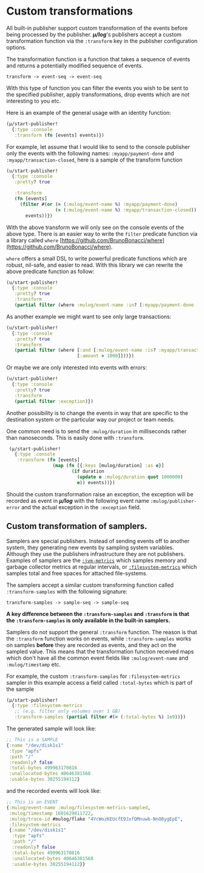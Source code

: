 # Custom transformations

All built-in publisher support custom transformation of the events
before being processed by the publisher.  ***μ/log***'s publishers
accept a custom transformation function via the `:transform` key in
the publisher configuration options.

The transformation function is a function that takes a sequence of
events and returns a potentially modified sequence of events.

```
transform -> event-seq -> event-seq
```

With this type of function you can filter the events you wish to be
sent to the specified publisher, apply transformations, drop events
which are not interesting to you etc.

Here is an example of the general usage with an identity function:

``` clojure
(μ/start-publisher!
  {:type :console
   :transform (fn [events] events)})
```

For example, let assume that I would like to send to the console
publisher only the events with the following names:
`:myapp/payment-done` and `:myapp/transaction-closed`, here is a
sample of the transform function


``` clojure
(u/start-publisher!
  {:type :console
   :pretty? true

   :transform
   (fn [events]
     (filter #(or (= (:mulog/event-name %) :myapp/payment-done)
                  (= (:mulog/event-name %) :myapp/transaction-closed))
       events))})
```

With the above transform we will only see on the console events of the
above type.  There is an easier way to write the `filter` predicate
function via a library called `where` [https://github.com/BrunoBonacci/where](https://github.com/BrunoBonacci/where).

`where` offers a small DSL to write powerful predicate functions which
are robust, nil-safe, and easier to read.  With this library we can
rewrite the above predicate function as follow:

``` clojure
(u/start-publisher!
  {:type :console
   :pretty? true
   :transform
   (partial filter (where :mulog/event-name :in? [:myapp/payment-done :myapp/transaction-closed]))})
```

As another example we might want to see only large transactions:

``` clojure
(u/start-publisher!
  {:type :console
   :pretty? true
   :transform
   (partial filter (where [:and [:mulog/event-name :is? :myapp/transaction-closed]
                          [:amount > 1000]]))})
```

Or maybe we are only interested into events with errors:

``` clojure
(u/start-publisher!
  {:type :console
   :pretty? true
   :transform
   (partial filter :exception)})
```


Another possibility is to change the events in way that are specific
to the destination system or the particular way our project or team
needs.

One common need is to send the `:mulog/duration` in milliseconds
rather than nanoseconds. This is easily done with `:transform`.

``` clojure
 (μ/start-publisher!
   {:type :console
    :transform (fn [events]
                 (map (fn [{:keys [mulog/duration] :as e}]
                        (if duration
                          (update e :mulog/duration quot 1000000)
                          e)) events))})
```

Should the custom transformation raise an exception, the exception
will be recorded as event in ***μ/log*** with the following event name
`:mulog/publisher-error` and the actual exception in the `:exception`
field.


## Custom transformation of samplers.

Samplers are special publishers. Instead of sending events off to
another system, they generating new events by sampling system
variables. Although they use the publishers infrastructure they are
not publishers. Examples of samplers are the
[`:jvm-metrics`](./publishers/jvm-metrics-sampling.md) which samples
memory and garbage collector metrics at regular intervals, or
[`:filesystem-metrics`](./publishers/filesystem-metrics-sampling.md)
which samples total and free spaces for attached file-systems.

The samplers accept a similar custom transforming function called `:transform-samples`
with the following signature:

```
transform-samples -> sample-seq -> sample-seq
```

**A key difference between the `:transform-samples` and `:transform`
is that the `:transform-samples` is only available in the built-in
samplers.**

Samplers do not support the general `:transform` function. The reason
is that the `:transform` function works on events, while
`:transform-samples` works on samples **before** they are recorded as
events, and they act on the sampled value. This means that the transformation
function received maps which don't have all the common event fields like
`:mulog/event-name` and `:mulog/timestamp` etc.

For example, the custom `:transform-samples` for `:filesystem-metrics` sampler
in this example access a field called `:total-bytes` which is part of the sample

``` clojure
(μ/start-publisher!
  {:type :filesystem-metrics
   ;; (e.g. filter only volumes over 1 GB)
   :transform-samples (partial filter #(> (:total-bytes %) 1e9))})
```

The generated sample will look like:

``` clojure
;; This is a SAMPLE
{:name "/dev/disk1s1"
 :type "apfs"
 :path "/"
 :readonly? false
 :total-bytes 499963170816
 :unallocated-bytes 40646381568
 :usable-bytes 30255194112}
```

and the recorded events will look like:

``` clojure
;; This is an EVENT
{:mulog/event-name :mulog/filesystem-metrics-sampled,
 :mulog/timestamp 1601629811722,
 :mulog/trace-id #mulog/flake "4YcWozKEUcfE9JxfQMnuwb-NnO8ygEpE",
 :filesystem-metrics
 {:name "/dev/disk1s1"
  :type "apfs"
  :path "/"
  :readonly? false
  :total-bytes 499963170816
  :unallocated-bytes 40646381568
  :usable-bytes 30255194112}}
```
